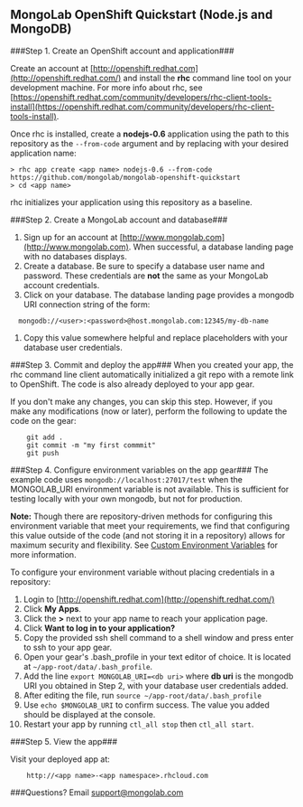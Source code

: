 MongoLab OpenShift Quickstart (Node.js and MongoDB)
-----------------------------

###Step 1. Create an OpenShift account and application###

Create an account at [http://openshift.redhat.com](http://openshift.redhat.com/) and install the **rhc** command line tool on your development machine. For more info about rhc, see [https://openshift.redhat.com/community/developers/rhc-client-tools-install](https://openshift.redhat.com/community/developers/rhc-client-tools-install).

Once rhc is installed, create a **nodejs-0.6** application using the path to this repository as the ```--from-code``` argument and by replacing <app name> with your desired application name:

```
> rhc app create <app name> nodejs-0.6 --from-code https://github.com/mongolab/mongolab-openshift-quickstart
> cd <app name>
```
rhc initializes your application using this repository as a baseline.

###Step 2. Create a MongoLab account and database###

1. Sign up for an account at [http://www.mongolab.com](http://www.mongolab.com). When successful, a database landing page with no databases displays.
1. Create a database. Be sure to specify a database user name and password. These credentials are **not** the same as your MongoLab account credentials.
1. Click on your database. The database landing page provides a mongodb URI connection string of the form:   
```
  mongodb://<user>:<password>@host.mongolab.com:12345/my-db-name
```
1. Copy this value somewhere helpful and replace placeholders with your database user credentials.

###Step 3. Commit and deploy the app###
When you created your app, the rhc command line client automatically initialized a git repo with a remote link to OpenShift. The code is also already deployed to your app gear.

If you don't make any changes, you can skip this step. However, if you make any modifications (now or later), perform the following to update the code on the gear:

```
    git add .
    git commit -m "my first commmit"
    git push
```

###Step 4. Configure environment variables on the app gear###
The example code uses ```mongodb://localhost:27017/test``` when the MONGOLAB_URI environment variable is not available. This is sufficient for testing locally with your own mongodb, but not for production.

**Note:** Though there are repository-driven methods for configuring this environment variable that meet your requirements, we find that configuring this value outside of the code (and not storing it in a repository) allows for maximum security and flexibility. See [Custom Environment Variables](https://www.openshift.com/blogs/new-online-features-for-september-2013) for more information.

To configure your environment variable without placing credentials in a repository:

1. Login to [http://openshift.redhat.com](http://openshift.redhat.com/)
1. Click **My Apps**.
1. Click the **>** next to your app name to reach your application page.
1. Click **Want to log in to your application?**
1. Copy the provided ssh shell command to a shell window and press enter to ssh to your app gear.
1. Open your gear's .bash_profile in your text editor of choice. It is located at ```~/app-root/data/.bash_profile```.
1. Add the line ```export MONGOLAB_URI=<db uri>``` where **db uri** is the mongodb URI you obtained in Step 2, with your database user credentials added.
1. After editing the file, run ```source ~/app-root/data/.bash_profile```
1. Use ```echo $MONGOLAB_URI``` to confirm success. The value you added should be displayed at the console.
1. Restart your app by running ```ctl_all stop``` then ```ctl_all start```.

###Step 5. View the app###

Visit your deployed app at:

```
    http://<app name>-<app namespace>.rhcloud.com
```

###Questions?
Email [support@mongolab.com](mailto:support@mongolab.com)
